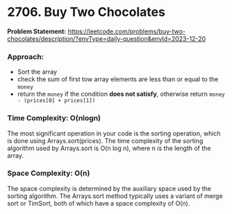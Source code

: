 # 2706. Buy Two Chocolates

**Problem Statement:** https://leetcode.com/problems/buy-two-chocolates/description/?envType=daily-question&envId=2023-12-20

### Approach:
- Sort the array
- check the sum of first tow array elements are less than or equal to the `money`
- return the `money` if the condition **does not satisfy**, otherwise return `money - (prices[0] + prices[1])`

### Time Complexity: **O**(nlogn)
The most significant operation in your code is the sorting operation, which is done using Arrays.sort(prices). The time complexity of the sorting algorithm used by Arrays.sort is O(n log n), where n is the length of the array.

### Space Complexity: **O**(n)
The space complexity is determined by the auxiliary space used by the sorting algorithm. The Arrays.sort method typically uses a variant of merge sort or TimSort, both of which have a space complexity of O(n).